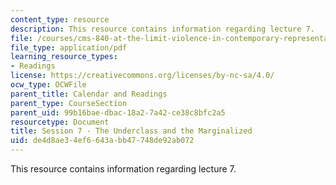 ```yaml
---
content_type: resource
description: This resource contains information regarding lecture 7.
file: /courses/cms-840-at-the-limit-violence-in-contemporary-representation-fall-2013/de4d8ae34ef6643abb47748de92ab072_MITCMS_840F13_Session_7.pdf
file_type: application/pdf
learning_resource_types:
- Readings
license: https://creativecommons.org/licenses/by-nc-sa/4.0/
ocw_type: OCWFile
parent_title: Calendar and Readings
parent_type: CourseSection
parent_uid: 99b16bae-dbac-18a2-7a42-ce38c8bfc2a5
resourcetype: Document
title: Session 7 - The Underclass and the Marginalized
uid: de4d8ae3-4ef6-643a-bb47-748de92ab072
---
```

This resource contains information regarding lecture 7.